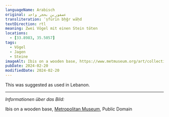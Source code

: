 ```yaml
---
languageName: Arabisch
original: عصفورين بحجر واحد
transliteration: ʿṣfūrīn bḥǧr wāḥd
textDirection: rtl
meaning: Zwei Vögel mit einen Stein töten
locations:
  - [33.8983, 35.5057]
tags:
  - Vögel
  - Jagen
  - Steine
imageAlt: Ibis on a wooden base, https://www.metmuseum.org/art/collection/search/552995, Public Domain
pubDate: 2024-02-20
modifiedDate: 2024-02-20
---
```


This was suggested as used in Lebanon.

---

_Informationen über das Bild:_

Ibis on a wooden base, [Metropolitan Museum](https://www.metmuseum.org/art/collection/search/552995), Public Domain
